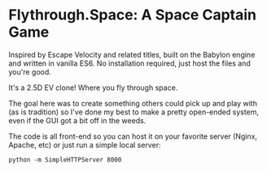 # Flythrough.Space: A Space Captain Game

Inspired by Escape Velocity and related titles, built on the Babylon engine and written in vanilla ES6. No installation required, just host the files and you're good.

It's a 2.5D EV clone! Where you fly through space.

The goal here was to create something others could pick up and play with (as is tradition) so I've done my best to make a pretty open-ended system, even if the GUI got a bit off in the weeds.

The code is all front-end so you can host it on your favorite server (Nginx, Apache, etc) or just run a simple local server:

`python -m SimpleHTTPServer 8000`


